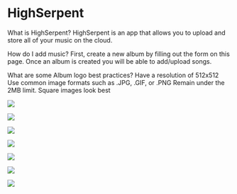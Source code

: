 # HighSerpent

What is HighSerpent?
HighSerpent is an app that allows you to upload and store all of your music on the cloud.

How do I add music?
First, create a new album by filling out the form on this page. Once an album is created you will be able to add/upload songs.

What are some Album logo best practices?
Have a resolution of 512x512
Use common image formats such as .JPG, .GIF, or .PNG
Remain under the 2MB limit.
Square images look best
                        
![](https://cloud.githubusercontent.com/assets/26084391/24839845/7dc8e724-1d7f-11e7-8490-c52bd77c8114.png)

![](https://cloud.githubusercontent.com/assets/26084391/24966891/dceadf1c-1fc5-11e7-90fd-a7de42ad1831.png)

![](https://cloud.githubusercontent.com/assets/26084391/24839841/73828310-1d7f-11e7-83b7-c79fdb259b22.png)

![](https://cloud.githubusercontent.com/assets/26084391/24839842/76bedf24-1d7f-11e7-85f0-db58c3a395a0.png)

![](https://cloud.githubusercontent.com/assets/26084391/24839843/79647522-1d7f-11e7-9273-c327606ae133.png)

![](https://cloud.githubusercontent.com/assets/26084391/24839853/97e6efa2-1d7f-11e7-9846-2e4e4bcbdb03.png)

![](https://cloud.githubusercontent.com/assets/26084391/24839849/8a3818d6-1d7f-11e7-9efa-ac2666c4b4b0.png)

